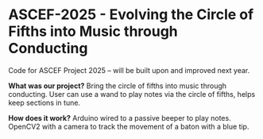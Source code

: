 # ASCEF-2025 - Evolving the Circle of Fifths into Music through Conducting
Code for ASCEF Project 2025 – will be built upon and improved next year.

**What was our project?**
Bring the circle of fifths into music through conducting. User can use a wand to play notes via the circle of fifths, helps keep sections in tune.

**How does it work?**
Arduino wired to a passive beeper to play notes. OpenCV2 with a camera to track the movement of a baton with a blue tip.
